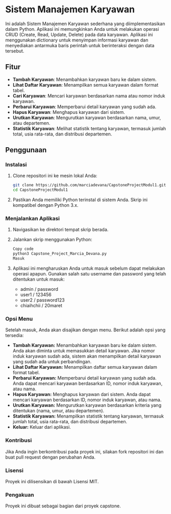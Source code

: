 # Sistem Manajemen Karyawan

Ini adalah Sistem Manajemen Karyawan sederhana yang diimplementasikan dalam Python. Aplikasi ini memungkinkan Anda untuk melakukan operasi CRUD (Create, Read, Update, Delete) pada data karyawan. Aplikasi ini menggunakan dictionary untuk menyimpan informasi karyawan dan menyediakan antarmuka baris perintah untuk berinteraksi dengan data tersebut.

## Fitur

- **Tambah Karyawan**: Menambahkan karyawan baru ke dalam sistem.
- **Lihat Daftar Karyawan**: Menampilkan semua karyawan dalam format tabel.
- **Cari Karyawan**: Mencari karyawan berdasarkan nama atau nomor induk karyawan.
- **Perbarui Karyawan**: Memperbarui detail karyawan yang sudah ada.
- **Hapus Karyawan**: Menghapus karyawan dari sistem.
- **Urutkan Karyawan**: Mengurutkan karyawan berdasarkan nama, umur, atau departemen.
- **Statistik Karyawan**: Melihat statistik tentang karyawan, termasuk jumlah total, usia rata-rata, dan distribusi departemen.

## Penggunaan

### Instalasi

1. Clone repositori ini ke mesin lokal Anda:
   ```sh
   git clone https://github.com/marciadevana/CapstoneProjectModul1.git
   cd CapstoneProjectModul1

2. Pastikan Anda memiliki Python terinstal di sistem Anda. Skrip ini kompatibel dengan Python 3.x.

### Menjalankan Aplikasi
1. Navigasikan ke direktori tempat skrip berada.

2. Jalankan skrip menggunakan Python:
   ```sh
   Copy code
   python3 Capstone_Project_Marcia_Devana.py
   Masuk

3. Aplikasi ini mengharuskan Anda untuk masuk sebelum dapat melakukan operasi apapun. Gunakan salah satu username dan password yang telah ditentukan untuk masuk:
   - admin / password
   - user1 / 123456
   - user2 / password123
   - chiaihchii / 20maret

### Opsi Menu
Setelah masuk, Anda akan disajikan dengan menu. Berikut adalah opsi yang tersedia:

- **Tambah Karyawan:** Menambahkan karyawan baru ke dalam sistem. Anda akan diminta untuk memasukkan detail karyawan. Jika nomor induk karyawan sudah ada, sistem akan menampilkan detail karyawan yang sudah ada untuk perbandingan.
- **Lihat Daftar Karyawan:** Menampilkan daftar semua karyawan dalam format tabel.
- **Perbarui Karyawan:** Memperbarui detail karyawan yang sudah ada. Anda dapat mencari karyawan berdasarkan ID, nomor induk karyawan, atau nama.
- **Hapus Karyawan:** Menghapus karyawan dari sistem. Anda dapat mencari karyawan berdasarkan ID, nomor induk karyawan, atau nama.
- **Urutkan Karyawan:** Mengurutkan karyawan berdasarkan kriteria yang ditentukan (nama, umur, atau departemen).
- **Statistik Karyawan:** Menampilkan statistik tentang karyawan, termasuk jumlah total, usia rata-rata, dan distribusi departemen.
- **Keluar:** Keluar dari aplikasi.

### Kontribusi
Jika Anda ingin berkontribusi pada proyek ini, silakan fork repositori ini dan buat pull request dengan perubahan Anda.

### Lisensi
Proyek ini dilisensikan di bawah Lisensi MIT.

### Pengakuan
Proyek ini dibuat sebagai bagian dari proyek capstone.
